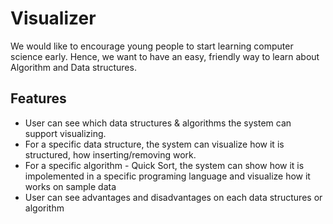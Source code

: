 # Visualizer
We would like to encourage young people to start learning computer science early. Hence, we want to have an easy, friendly way to learn about Algorithm and Data structures.
## Features
* User can see which data structures & algorithms the system can support visualizing.
* For a specific data structure, the system can visualize how it is structured, how inserting/removing work.
* For a specific algorithm - Quick Sort, the system can show how it is impolemented in a specific programing language and visualize how it works on sample data
* User can see advantages and disadvantages on each data structures or algorithm
